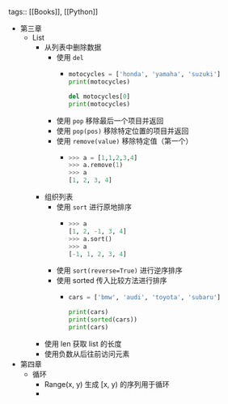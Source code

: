 tags:: [[Books]], [[Python]]

- 第三章
	- List
		- 从列表中删除数据
			- 使用 `del`
				- ``` python
				  motocycles = ['honda', 'yamaha', 'suzuki']
				  print(motocycles)
				  
				  del motocycles[0]
				  print(motocycles)
				  ```
			- 使用 `pop` 移除最后一个项目并返回
			- 使用 `pop(pos)` 移除特定位置的项目并返回
			- 使用 `remove(value)` 移除特定值（第一个）
				- ``` python
				  >>> a = [1,1,2,3,4]
				  >>> a.remove(1)
				  >>> a
				  [1, 2, 3, 4]
				  ```
		- 组织列表
			- 使用 `sort` 进行原地排序
				- ``` python
				  >>> a
				  [1, 2, -1, 3, 4]
				  >>> a.sort()
				  >>> a
				  [-1, 1, 2, 3, 4]
				  ```
			- 使用 `sort(reverse=True)` 进行逆序排序
			- 使用 sorted 传入比较方法进行排序
				- ``` python
				  cars = ['bmw', 'audi', 'toyota', 'subaru']
				  
				  print(cars)
				  print(sorted(cars))
				  print(cars)
				  ```
		- 使用 len 获取 list 的长度
		- 使用负数从后往前访问元素
- 第四章
	- 循环
		- Range(x, y) 生成 [x, y) 的序列用于循环
		-